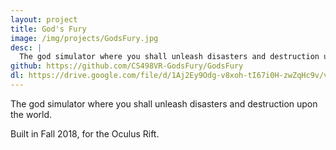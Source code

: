 ```yaml
---
layout: project
title: God's Fury
image: /img/projects/GodsFury.jpg
desc: |
  The god simulator where you shall unleash disasters and destruction upon the world.
github: https://github.com/CS498VR-GodsFury/GodsFury
dl: https://drive.google.com/file/d/1Aj2Ey9Odg-v8xoh-tI67i0H-zwZqHc9v/view
---
```

The god simulator where you shall unleash disasters and destruction upon the world.

Built in Fall 2018, for the Oculus Rift.
